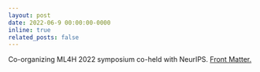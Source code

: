 ```yaml
---
layout: post
date: 2022-06-9 00:00:00-0000
inline: true
related_posts: false
---
```


Co-organizing ML4H 2022 symposium co-held with NeurIPS. <a href="https://proceedings.mlr.press/v193/parziale22a/parziale22a.pdf"> Front Matter.</a>